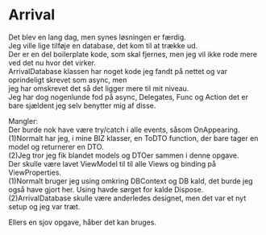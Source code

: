 # Arrival  
  
Det blev en lang dag, men synes løsningen er færdig.  
Jeg ville lige tilføje en database, det kom til at trække ud.  
Der er en del boilerplate kode, som skal fjernes, men jeg vil ikke rode mere ved det nu hvor det virker.  
ArrivalDatabase klassen har noget kode jeg fandt på nettet og var oprindeligt skrevet som async, men  
jeg har omskrevet det så det ligger mere til mit niveau.  
Jeg har dog nogenlunde fod på async, Delegates, Func og Action det er bare sjældent jeg selv benytter mig af disse.  

Mangler:  
Der burde nok have være try/catch i alle events, såsom OnAppearing.  
(1)Normalt har jeg, i mine BIZ klasser, en ToDTO function, der bare tager en model og returnerer en DTO.  
(2)Jeg tror jeg fik blandet models og DTOer sammen i denne opgave.  
Der skulle være lavet ViewModel til til alle Views og binding på ViewProperties.  
(1)Normalt bruger jeg using omkring DBContext og DB kald, det burde jeg også have gjort her. Using havde sørget for kalde Dispose.  
(2)ArrivalDatabase skulle være anderledes designet, men det var et nyt setup og jeg var træt.  


Ellers en sjov opgave, håber det kan bruges.  
 
